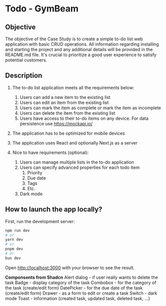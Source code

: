 # Todo - GymBeam

## Objective

The objective of the Case Study is to create a simple to-do list web application with basic CRUD
operations. All information regarding installing and starting the project and any additional details
will be provided in the README.md file. It's crucial to prioritize a good user experience to satisfy
potential customers.

## Description

1. The to-do list application meets all the requirements below:

   1. Users can add a new item to the existing list
   2. Users can edit an item from the existing list
   3. Users can mark the item as complete or mark the item as incomplete
   4. Users can delete the item from the existing list
   5. Users have access to their to-do items on any device. For data persistence use https://mockapi.io/

2. The application has to be optimized for mobile devices
3. The application uses React and optionally Next.js as a server
4. Nice to have requirements (optional):
   1. Users can manage multiple lists in the to-do application
   2. Users can specify advanced properties for each todo item
      1. Priority
      2. Due date
      3. Tags
      4. Etc.
   3. Dark mode

## How to launch the app locally?

First, run the development server:

```bash
npm run dev
# or
yarn dev
# or
pnpm dev
# or
bun dev
```

Open [http://localhost:3000](http://localhost:3000) with your browser to see the result.

**Componsents from Shadcn**
Alert dialog - if user really wants to delete the task
Badge - display category of the task
Combobox - for the category of the task (create/edit form)
DatePicker - for the due date of the task (create/edit form)
Drawer - as a form to edit or create a task
Switch - dark mode
Toast - information (created task, updated task, deleted task, ...)
